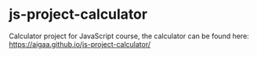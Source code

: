 # js-project-calculator
 Calculator project for JavaScript course, the calculator can be found here: https://aigaa.github.io/js-project-calculator/
